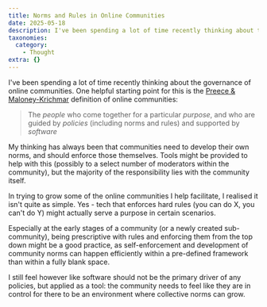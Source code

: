 ```yaml
---
title: Norms and Rules in Online Communities
date: 2025-05-18
description: I've been spending a lot of time recently thinking about the governance of online communities. One helpful starting point for this is the Preece &...
taxonomies:
  category:
    - Thought
extra: {}
---
```



I've been spending a lot of time recently thinking about the governance of online communities. One helpful starting point for this is the [Preece & Maloney-Krichmar](https://academic.oup.com/jcmc/article/10/4/JCMC10410/4614449) definition of online communities:

> The _people_ who come together for a particular _purpose_, and who are guided by _policies_ (including norms and rules) and supported by _software_

My thinking has always been that communities need to develop their own norms, and should enforce those themselves. Tools might be provided to help with this (possibly to a select number of moderators within the community), but the majority of the responsibility lies with the community itself.

In trying to grow some of the online communities I help facilitate, I realised it isn't quite as simple. Yes - tech that enforces hard rules (you can do X, you can't do Y) might actually serve a purpose in certain scenarios. 

Especially at the early stages of a community (or a newly created sub-community), being prescriptive with rules and enforcing them from the top down might be a good practice, as self-enforcement and development of community norms can happen efficiently within a pre-defined framework than within a fully blank space.

I still feel however like software should not be the primary driver of any policies, but applied as a tool: the community needs to feel like they are in control for there to be an environment where collective norms can grow.

<style>a[href="#internal-link"] { color: #9b9b9b; text-decoration: none !important; }</style>